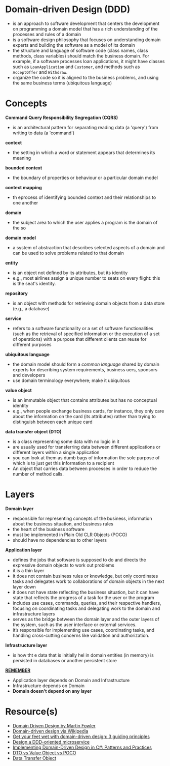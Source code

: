 # Domain-driven Design (DDD)
- is an approach to software development that centers the development on programming a domain model that has a rich understanding of the processes and rules of a domain
- is a software design philosophy that focuses on understanding domain experts and building the software as a model of its domain
- the structure and language of software code (class names, class methods, class variables) should match the business domain. For example, if a software processes loan applications, it might have classes such as `LoanApplication` and `Customer`, and methods such as `AcceptOffer` and `Withdraw`. 
- organize the code so it is aligned to the business problems, and using the same business terms (ubiquitous language)

# Concepts



**Command Query Responsibility Segregation (CQRS)**
- is an architectural pattern for separating reading data (a 'query') from writing to data (a 'command')

**context**
- the setting in which a word or statement appears that determines its meaning

**bounded context**
- the boundary of properties or behaviour or a particular domain model

**context mapping**
- th eprocess of identifying bounded context and their relationships to one another

**domain**
- the subject area to which the user applies a program is the domain of the so

**domain model**
- a system of abstraction that describes selected aspects of a domain and can be used to solve problems related to that domain

**entity**
- is an object not defined by its attributes, but its identity
- e.g., most airlines assign a unique number to seats on every flight: this is the seat's identity. 

**repository**
- is an object with methods for retrieving domain objects from a data store (e.g., a database)

**service**
- refers to a software functionality or a set of software functionalities (such as the retrieval of specified information or the execution of a set of operations) with a purpose that different clients can reuse for different purposes

**ubiquitous language**
- the domain model should form a _common language_ shared by domain experts for describing system requirements, business uers, sponsors and developers
- use domain terminology everywhere; make it ubiquitous

**value object**
- is an immutable object that contains attributes but has no conceptual identity
- e.g., when people exchange business cards, for instance, they only care about the information on the card (its attributes) rather than trying to distinguish between each unique card 

**data transfer object (DTO)**
- is a class representing some data with no logic in it
- are usually used for transferring data between different applications or different layers within a single application
- you can look at them as dumb bags of information the sole purpose of which is to just get this information to a recipient
- An object that carries data between processes in order to reduce the number of method calls.

# Layers

**Domain layer**
- responsible for representing concepts of the business, information about the business situation, and business rules
- the heart of the business software
- must be implemented in Plain Old CLR Objects (POCO)
- should have no dependencies to other layers

**Application layer**
- defines the jobs that software is supposed to do and directs the expressive domain objects to work out problems
- it is a thin layer
- it does not contain business rules or knowledge, but only coordinates tasks and delegates work to collaborations of domain objects in the next layer down
- it does not have state reflecting the business situation, but it can have state that reflects the progress of a task for the user or the program
- includes use cases, commands, queries, and their respective handlers, focusing on coordinating tasks and delegating work to the domain and infrastructure layers
- serves as the bridge between the domain layer and the outer layers of the system, such as the user interface or external services.
- it’s responsible for implementing use cases, coordinating tasks, and handling cross-cutting concerns like validation and authorization.


**Infrastructure layer**
- is how tht e data that is initially hel in domain entities (in memory) is persisted in databases or another persistent store

**<ins>REMEMBER</ins>**
- Application layer depends on Domain and Infrastructure
- Infrastructure depends on Domain
- **Domain doesn't depend on any layer**

# Resource(s)
- [Domain Driven Design by Martin Fowler](https://martinfowler.com/bliki/DomainDrivenDesign.html)
- [Domain-driven design via Wikipedia](https://en.wikipedia.org/wiki/Domain-driven_design)
- [Get your feet wet with domain-driven design: 3 guiding principles](https://techbeacon.com/app-dev-testing/get-your-feet-wet-domain-driven-design-3-guiding-principles)
- [Design a DDD-oriented microservice](https://docs.microsoft.com/en-us/dotnet/architecture/microservices/microservice-ddd-cqrs-patterns/ddd-oriented-microservice)
- [Implementing Domain-Driven Design in C#: Patterns and Practices](https://www.w3computing.com/articles/implementing-domain-driven-design-csharp-patterns-practices/)
- [DTO vs Value Object vs POCO](https://enterprisecraftsmanship.com/posts/dto-vs-value-object-vs-poco/)
- [Data Transfer Object](https://martinfowler.com/eaaCatalog/dataTransferObject.html)
